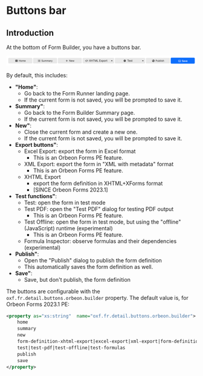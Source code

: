 # Buttons bar

## Introduction

At the bottom of Form Builder, you have a buttons bar.

![The buttons bar](images/buttons-bar.png)

By default, this includes:

- __"Home"__:
    - Go back to the Form Runner landing page.
    - If the current form is not saved, you will be prompted to save it.
- __Summary"__:
    - Go back to the Form Builder Summary page.
    - If the current form is not saved, you will be prompted to save it.
- __New"__:
    - Close the current form and create a new one.
    - If the current form is not saved, you will be prompted to save it.
- __Export buttons"__: 
    - Excel Export: export the form in Excel format
        - This is an Orbeon Forms PE feature.
    - XML Export: export the form in "XML with metadata" format
        - This is an Orbeon Forms PE feature. 
    - XHTML Export
        - export the form definition in XHTML+XForms format
        - [SINCE Orbeon Forms 2023.1] 
- __Test functions"__: 
    - Test: open the form in test mode
    - Test PDF: open the "Test PDF" dialog for testing PDF output
        - This is an Orbeon Forms PE feature. 
    - Test Offline: open the form in test mode, but using the "offline" (JavaScript) runtime (experimental)
        - This is an Orbeon Forms PE feature. 
    - Formula Inspector: observe formulas and their dependencies (experimental)
- __Publish"__: 
    - Open the "Publish" dialog to publish the form definition
    - This automatically saves the form definition as well.
- __Save"__:
    - Save, but don't publish, the form definition 

The buttons are configurable with the `oxf.fr.detail.buttons.orbeon.builder` property. The default value is, for Orbeon Forms 2023.1 PE:

```xml
<property as="xs:string"  name="oxf.fr.detail.buttons.orbeon.builder">
    home
    summary
    new
    form-definition-xhtml-export|excel-export|xml-export|form-definition-xhtml-export
    test|test-pdf|test-offline|test-formulas
    publish
    save
</property>
```
